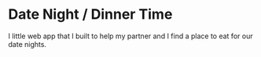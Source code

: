 # Date Night / Dinner Time

I little web app that I built to help my partner and I find a place to 
eat for our date nights.
